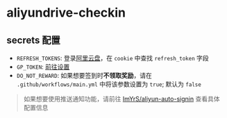 # aliyundrive-checkin

## secrets 配置
- `REFRESH_TOKENS`: 登录[阿里云盘](https://www.aliyundrive.com/drive)，在 `cookie` 中查找 `refresh_token` 字段
- `GP_TOKEN`: [前往设置](https://github.com/settings/tokens)
- `DO_NOT_REWARD`: 如果想要签到时<b>不领取奖励</b>，请在 `.github/workflows/main.yml` 中将该参数设置为 `true`; 默认为 `false`
> 如果想要使用推送通知功能，请前往 [ImYrS/aliyun-auto-signin](https://github.com/ImYrS/aliyun-auto-signin/blob/main/How-To-Use-Action.md) 查看具体配置信息
